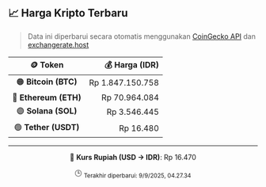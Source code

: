 

<!-- HARGA_KRIPTO -->
## 📈 Harga Kripto Terbaru

> Data ini diperbarui secara otomatis menggunakan [CoinGecko API](https://www.coingecko.com/) dan [exchangerate.host](https://exchangerate.host/)

<div align="center">

| 🪙 Token | 💰 Harga (IDR) |
|:------:|---------------:|
| 🟠 **Bitcoin (BTC)**   | Rp 1.847.150.758 |
| 🔵 **Ethereum (ETH)**  | Rp 70.964.084 |
| 🟣 **Solana (SOL)**    | Rp 3.546.445 |
| 🟢 **Tether (USDT)**   | Rp 16.480 |

---

💱 **Kurs Rupiah (USD → IDR)**: Rp 16.470

🕒 <sub>Terakhir diperbarui: 9/9/2025, 04.27.34</sub>

</div>
<!-- /HARGA_KRIPTO -->